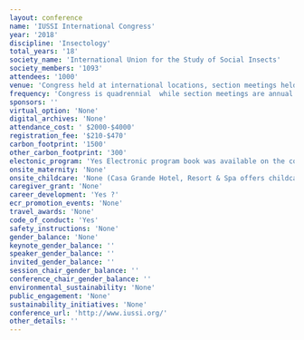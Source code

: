 ```yaml
---
layout: conference 
name: 'IUSSI International Congress'
year: '2018'
discipline: 'Insectology'
total_years: '18'
society_name: 'International Union for the Study of Social Insects'
society_members: '1093'
attendees: '1000'
venue: 'Congress held at international locations, section meetings held locally'
frequency: 'Congress is quadrennial  while section meetings are annual'
sponsors: ''
virtual_option: 'None'
digital_archives: 'None'
attendance_cost: ' $2000-$4000'
registration_fee: '$210-$470'
carbon_footprint: '1500'
other_carbon_footprint: '300'
electonic_program: 'Yes Electronic program book was available on the conference website.'
onsite_maternity: 'None'
onsite_childcare: 'None (Casa Grande Hotel, Resort & Spa offers childcare facilities for congress participants who stay at the hotel.)'
caregiver_grant: 'None'
career_development: 'Yes ?'
ecr_promotion_events: 'None'
travel_awards: 'None'
code_of_conduct: 'Yes'
safety_instructions: 'None'
gender_balance: 'None'
keynote_gender_balance: ''
speaker_gender_balance: ''
invited_gender_balance: ''
session_chair_gender_balance: ''
conference_chair_gender_balance: ''
environmental_sustainability: 'None'
public_engagement: 'None'
sustainability_initiatives: 'None'
conference_url: 'http://www.iussi.org/'
other_details: ''
---
```

